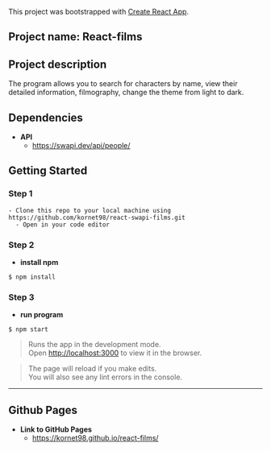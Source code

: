 This project was bootstrapped with [Create React App](https://github.com/facebook/create-react-app).

## Project name: React-films

## Project description

The program allows you to search for characters by name, view their detailed information, filmography, change the theme from light to dark.

## Dependencies 

- **API** 
	- https://swapi.dev/api/people/

## Getting Started

### Step 1

    - Clone this repo to your local machine using https://github.com/kornet98/react-swapi-films.git
	  - Open in your code editor

### Step 2

- **install npm** 

```shell
$ npm install
```

### Step 3

- **run program** 

```shell
$ npm start
```

>Runs the app in the development mode.<br />
>Open [http://localhost:3000](http://localhost:3000) to view it in the browser.

>The page will reload if you make edits.<br />
>You will also see any lint errors in the console.


---




## Github Pages 
- **Link to GitHub Pages** 
	- https://kornet98.github.io/react-films/

